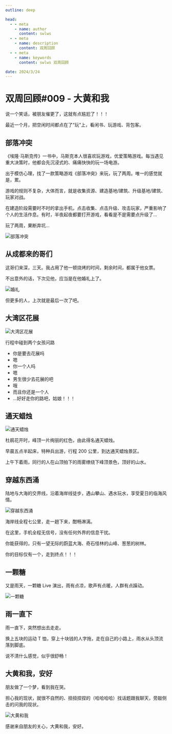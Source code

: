 ```yaml
---
outline: deep

head:
  - - meta
    - name: author
      content: swlws
  - - meta
    - name: description
      content: 双周回顾
  - - meta
    - name: keywords
      content: swlws 双周回顾

date: 2024/3/24
---
```


# 双周回顾#009 - 大黄和我

说一个笑话，被朋友催更了，这就有点尴尬了！！！

最近一个月，把空闲时间都点在了“玩”上，看闲书、玩游戏、背包客。

## 部落冲突

《埃隆·马斯克传》一书中，马斯克本人很喜欢玩游戏，优爱策略游戏。每当遇见重大决策时，他都会先沉浸式的、痛痛快快的玩一场电游。

出于模仿心理，找了一款策略游戏《部落冲突》来玩，玩了两周。唯一的感觉就是，累。

游戏的规则不复杂，大体而言，就是收集资源、建造基地/建筑、升级基地/建筑、玩家对战。

在建造阶段需要时不时的拿出手机，点击收集、点击升级、攻击玩家，严重影响了个人的生活作息。有时，半夜起夜都要打开游戏，看看是不是需要点升级了...

玩了两周，果断弃坑...

![部落冲突](./img/部落冲突.jpeg)

## 从成都来的哥们

这哥们来深，三天。我占用了他一顿烧烤的时间，剩余时间，都属于他女票。

不出意外的话，下次见他，应当是在他婚礼上了。

![婚礼](./img/婚礼.png)

但更多的人，上次就是最后一次了吧。

## 大湾区花展

![大湾区花展](./img/花展.jpg)

行程中碰到两个女孩问路

- 你是要去花展吗
- 嗯
- 你一个人吗
- 嗯
- 男生很少去花展的吧
- 哦
- 而且你还是一个人
- ...好好走你的路吧，姑娘！！！

## 通天蜡烛

![通天蜡烛](./img/通天蜡烛.jpg)

杜鹃花开时，峰顶一片绚丽的红色，由此得名通天蜡烛。

早晨五点半起床，特种兵出游，行程 200 公里，到达通天蜡烛景区。

上午下着雨，同行的人在山顶拍下的雨雾缭绕下峰顶景色，顶好的山水。

## 穿越东西涌

陆地与大海的交界线，沿着海岸线徒步，遇山攀山、遇水玩水，享受夏日的临海风情。

![穿越东西涌](./img/东西冲.jpg)

海岸线全程七公里，走一趟下来，酣畅淋漓。

在这里，手机全程无信号，没有任何外界的信息干扰。

你能获得的，只有一望无际的蔚蓝大海、奇石怪林的山峰、葱葱的树林。

你的目标仅有一个，走到终点！！！

## 一颗糖

又是雨天，一颗糖 Live 演出，雨有点凉，歌声有点暖，人群有点躁动。

![一颗糖](./img/一颗糖.jpg)

## 雨一直下

雨一直下，突然想出去走走。

换上五块的运动 T 恤，穿上十块钱的人字拖，走在自己的小路上，雨水从头顶流落到脚底。

说不清什么感觉，似乎很舒畅！

## 大黄和我，安好

朋友做了一个梦，看到我在哭。

担心我的现状，就很不自然的、扭扭捏捏的（哈哈哈哈）找话题跟我聊天，旁敲侧击的问我的现状。

![大黄和我](./img/大黄.png)

感谢来自朋友的关心，大黄和我，安好。
